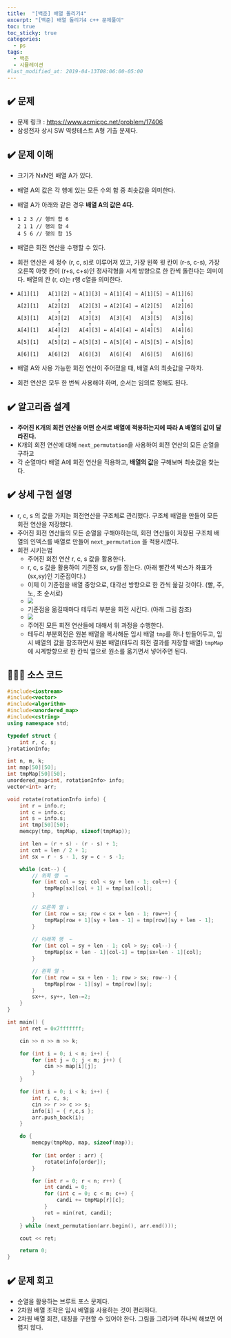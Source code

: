 ```yaml
---
title:  "[백준] 배열 돌리기4"
excerpt: "[백준] 배열 돌리기4 c++ 문제풀이"
toc: true
toc_sticky: true
categories:
  - ps
tags:
  - 백준
  - 시뮬레이션
#last_modified_at: 2019-04-13T08:06:00-05:00
---
```


## ✔️ 문제  
* 문제 링크 : https://www.acmicpc.net/problem/17406
* 삼성전자 상시 SW 역량테스트 A형 기출 문제다.

## ✔️ 문제 이해

* 크기가 NxN인 배열 A가 있다. 

* 배열 A의 값은 각 행에 있는 모든 수의 합 중 최솟값을 의미한다. 

* 배열 A가 아래와 같은 경우 **배열 A의 값은 4다.**

* ```
  1 2 3 // 행의 합 6
  2 1 1 // 행의 합 4
  4 5 6 // 행의 합 15
  ```

- 배열은 회전 연산을 수행할 수 있다. 

-  회전 연산은 세 정수 (r, c, s)로 이루어져 있고, 가장 왼쪽 윗 칸이 (r-s, c-s), 가장 오른쪽 아랫 칸이 (r+s, c+s)인 정사각형을 시계 방향으로 한 칸씩 돌린다는 의미이다. 배열의 칸 (r, c)는 r행 c열을 의미한다.

- ```
  A[1][1]   A[1][2] → A[1][3] → A[1][4] → A[1][5] → A[1][6]
               ↑                                       ↓
  A[2][1]   A[2][2]   A[2][3] → A[2][4] → A[2][5]   A[2][6]
               ↑         ↑                   ↓         ↓
  A[3][1]   A[3][2]   A[3][3]   A[3][4]   A[3][5]   A[3][6]
               ↑         ↑                   ↓         ↓
  A[4][1]   A[4][2]   A[4][3] ← A[4][4] ← A[4][5]   A[4][6]
               ↑                                       ↓
  A[5][1]   A[5][2] ← A[5][3] ← A[5][4] ← A[5][5] ← A[5][6]
  
  A[6][1]   A[6][2]   A[6][3]   A[6][4]   A[6][5]   A[6][6]
  ```

- 배열 A와 사용 가능한 회전 연산이 주어졌을 때, 배열 A의 최솟값을 구하자. 
- 회전 연산은 모두 한 번씩 사용해야 하며, 순서는 임의로 정해도 된다.

## ✔️ 알고리즘 설계

* **주어진 K개의 회전 연산을 어떤 순서로 배열에 적용하는지에 따라 A 배열의 값이 달라진다.**
* K개의 회전 연산에 대해 `next_permutation`을 사용하여 회전 연산의 모든 순열을 구하고
* 각 순열마다 배열 A에 회전 연산을 적용하고, **배열의 값**을 구해보며 최솟값을 찾는다.

## ✔️ 상세 구현 설명

* r, c, s 의 값을 가지는 회전연산을 구조체로 관리했다. 구조체 배열을 만들어 모든 회전 연산을 저장했다.
* 주어진 회전 연산들의 모든 순열을 구해야하는데, 회전 연산들이 저장된 구조체 배열의 인덱스를 배열로 만들어 `next_permutation` 을 적용시켰다. 
* 회전 시키는법
  * 주어진 회전 연산 r, c, s 값을 활용한다.
  * r, c, s 값을 활용하여 기준점 sx, sy를 잡는다. (아래 빨간색 박스가 좌표가 (sx,sy)인 기준점이다.) 
  * 이제 이 기준점을 배열 중앙으로, 대각선 방향으로 한 칸씩 옮길 것이다. (빨, 주, 노, 초 순서로)
  * <img src="../../assets/images/2020-07-16-23-08-57.png" style="zoom: 80%;" />
  * 기준점을 옮길때마다 테두리 부분을 회전 시킨다. (아래 그림 참조)
  * <img src="../../assets/images/2020-07-16-23-09-53.png" style="zoom: 80%;" />
  * 주어진 모든 회전 연산들에 대해서 위 과정을 수행한다.
  * 테두리 부분회전은 원본 배열을 복사해둔 임시 배열 `tmp`를 하나 만들어두고, 임시 배열의 값을 참조하면서 원본 배열(테두리 회전 결과를 저장할 배열) `tmpMap`에 시계방향으로 한 칸씩 옆으로 원소를 옮기면서 넣어주면 된다.

## 👨🏻‍💻 소스 코드

```cpp
#include<iostream>
#include<vector>
#include<algorithm>
#include<unordered_map>
#include<cstring>
using namespace std;

typedef struct {
	int r, c, s;
}rotationInfo;

int n, m, k;
int map[50][50];
int tmpMap[50][50];
unordered_map<int, rotationInfo> info;
vector<int> arr;

void rotate(rotationInfo info) {
	int r = info.r;
	int c = info.c;
	int s = info.s;
	int tmp[50][50];
	memcpy(tmp, tmpMap, sizeof(tmpMap));

	int len = (r + s) - (r - s) + 1;
	int cnt = len / 2 + 1;
	int sx = r - s - 1, sy = c - s -1;

	while (cnt--) {
		// 위쪽 행  →
		for (int col = sy; col < sy + len - 1; col++) {
			tmpMap[sx][col + 1] = tmp[sx][col];
		}

		// 오른쪽 열 ↓
		for (int row = sx; row < sx + len - 1; row++) {
			tmpMap[row + 1][sy + len - 1] = tmp[row][sy + len - 1];
		}
	
		// 아래쪽 행  ←
		for (int col = sy + len - 1; col > sy; col--) {
			tmpMap[sx + len - 1][col-1] = tmp[sx+len - 1][col];
		}

		// 왼쪽 열 ↑
		for (int row = sx + len - 1; row > sx; row--) {
			tmpMap[row - 1][sy] = tmp[row][sy];
		}
		sx++, sy++, len-=2;
	}
}

int main() {
	int ret = 0x7fffffff;

	cin >> n >> m >> k;

	for (int i = 0; i < n; i++) {
		for (int j = 0; j < m; j++) {
			cin >> map[i][j];
		}
	}

	for (int i = 0; i < k; i++) {
		int r, c, s;
		cin >> r >> c >> s;
		info[i] = { r,c,s };
		arr.push_back(i);
	}

	do {
		memcpy(tmpMap, map, sizeof(map));
	
		for (int order : arr) {
			rotate(info[order]);
		}

		for (int r = 0; r < n; r++) {
			int candi = 0;
			for (int c = 0; c < m; c++) {
				candi += tmpMap[r][c];
			}
			ret = min(ret, candi);
		}
	} while (next_permutation(arr.begin(), arr.end()));

	cout << ret;

	return 0;
}
```

## ✔️ 문제 회고

* 순열을 활용하는 브루트 포스 문제다.
* 2차원 배열 조작은 임시 배열을 사용하는 것이 편리하다.
* 2차원 배열 회전, 대칭을 구현할 수 있어야 한다. 그림을 그려가며 하나씩 해보면 어렵지 않다. 

<br>